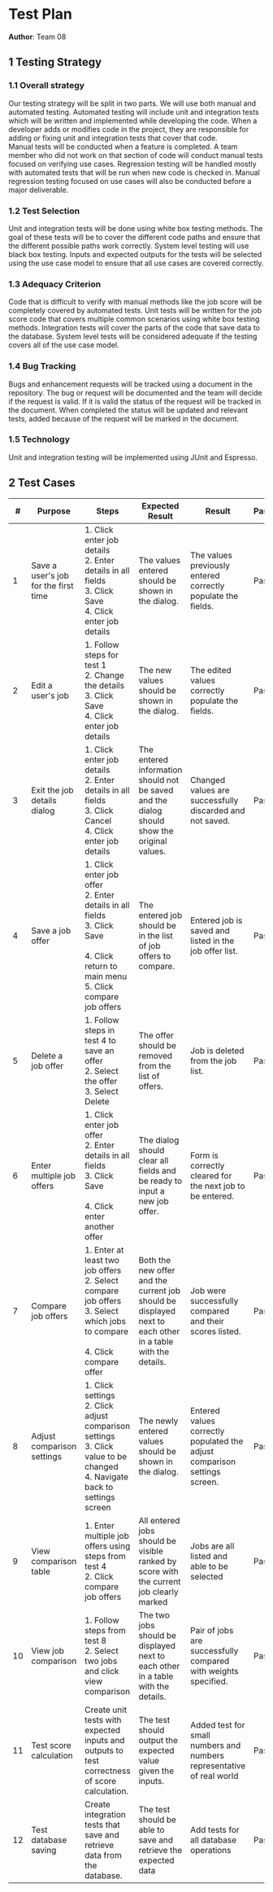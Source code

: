 # Test Plan


**Author**: Team 08

## 1 Testing Strategy

### 1.1 Overall strategy

Our testing strategy will be split in two parts. We will use both manual and automated testing. Automated testing will include unit and integration tests which will be written and implemented while developing the code. When a developer adds or modifies code in the project, they are responsible for adding or fixing unit and integration tests that cover that code.</br>
Manual tests will be conducted when a feature is completed. A team member who did not work on that section of code will conduct manual tests focused on verifying use cases. Regression testing will be handled mostly with automated tests that will be run when new code is checked in. Manual regression testing focused on use cases will also be conducted before a major deliverable.


### 1.2 Test Selection

Unit and integration tests will be done using white box testing methods. The goal of these tests will be to cover the different code paths and ensure that the different possible paths work correctly. System level testing will use black box testing. Inputs and expected outputs for the tests will be selected using the use case model to ensure that all use cases are covered correctly.

### 1.3 Adequacy Criterion

Code that is difficult to verify with manual methods like the job score will be completely covered by automated tests. Unit tests will be written for the job score code that covers multiple common scenarios using white box testing methods. Integration tests will cover the parts of the code that save data to the database. System level tests will be considered adequate if the testing covers all of the use case model.

### 1.4 Bug Tracking

Bugs and enhancement requests will be tracked using a document in the repository. The bug or request will be documented and the team will decide if the request is valid. If it is valid the status of the request will be tracked in the document. When completed the status will be updated and relevant tests, added because of the request will be marked in the document.

### 1.5 Technology

Unit and integration testing will be implemented using JUnit and Espresso.

## 2 Test Cases

| #    | Purpose                              | Steps                                                        | Expected Result                                              | Result | Pass/Fail | Additional Info |
| ---- | ------------------------------------ | ------------------------------------------------------------ | ------------------------------------------------------------ | ------ | --------- | --------------- |
| 1    | Save a user's job for the first time | 1. Click enter job details<br />2. Enter details in all fields<br />3. Click Save<br />4. Click enter job details | The values entered should be shown in the dialog.            | The values previously entered correctly populate the fields.       | Pass          |                 |
| 2    | Edit a user's job                    | 1. Follow steps for test 1<br />2. Change the details<br />3. Click Save<br />4. Click enter job details | The new values should be shown in the dialog.                | The edited values correctly populate the fields.       | Pass          |                 |
| 3    | Exit the job details dialog          | 1. Click enter job details<br />2. Enter details in all fields<br />3. Click Cancel<br />4. Click enter job details | The entered information should not be saved and the dialog should show the original values. | Changed values are successfully discarded and not saved.       | Pass           |                 |
| 4    | Save a job offer                     | 1. Click enter job offer<br />2. Enter details in all fields<br />3. Click Save<br /><br />4. Click return to main menu<br />5. Click compare job offers | The entered job should be in the list of job offers to compare. | Entered job is saved and listed in the job offer list.       | Pass          |  |
| 5    | Delete a job offer                   | 1. Follow steps in test 4 to save an offer<br />2. Select the offer<br />3. Select Delete | The offer should be removed from the list of offers.         | Job is deleted from the job list.       | Pass       |                 |
| 6    | Enter multiple job offers            | 1. Click enter job offer<br />2. Enter details in all fields<br />3. Click Save<br /><br />4. Click enter another offer<br /> | The dialog should clear all fields and be ready to input a new job offer. | Form is correctly cleared for the next job to be entered. | Pass           |                 |
| 7    | Compare job offers               | 1. Enter at least two job offers<br />2. Select compare job offers <br />3. Select which jobs to compare<br /><br />4. Click compare offer<br /> | Both the new offer and the current job should be displayed next to each other in a table with the details. | Job were successfully compared and their scores listed.       | Pass          |                 |
| 8    | Adjust comparison settings           | 1. Click settings<br />2. Click adjust comparison settings<br />3. Click value to be changed<br />4. Navigate back to settings screen | The newly entered values should be shown in the dialog.      | Entered values correctly populated the adjust comparison settings screen.       | Pass          |                 |
| 9    | View comparison table                | 1. Enter multiple job offers using steps from test 4<br />2. Click compare job offers | All entered jobs should be visible ranked by score with the current job clearly marked | Jobs are all listed and able to be selected | Pass       |                 |
| 10   | View job comparison                  | 1. Follow steps from test 8<br />2. Select two jobs and click view comparison | The two jobs should be displayed next to each other in a table with the details. | Pair of jobs are successfully compared with weights specified.        | Pass          |                 |
| 11   | Test score calculation               | Create unit tests with expected inputs and outputs to test correctness of score calculation. | The test should output the expected value given the inputs.  | Added test for small numbers and numbers representative of real world | Pass |                 |
| 12   | Test database saving                 | Create integration tests that save and retrieve data from the database. | The test should be able to save and retrieve the expected data | Add tests for all database operations | Pass |                 |